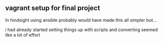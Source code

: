## vagrant setup for final project
In hindsight using ansible probably would have made this all simpler but...

i had already started setting things up with scripts and converting seemed like a lot of effort



